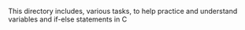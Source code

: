 This directory includes, various tasks, to help
practice and understand variables and if-else statements in C

